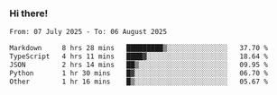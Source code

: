 ### Hi there!

<!--START_SECTION:waka-->

```txt
From: 07 July 2025 - To: 06 August 2025

Markdown     8 hrs 28 mins   █████████▒░░░░░░░░░░░░░░░   37.70 %
TypeScript   4 hrs 11 mins   ████▓░░░░░░░░░░░░░░░░░░░░   18.64 %
JSON         2 hrs 14 mins   ██▒░░░░░░░░░░░░░░░░░░░░░░   09.95 %
Python       1 hr 30 mins    █▓░░░░░░░░░░░░░░░░░░░░░░░   06.70 %
Other        1 hr 16 mins    █▒░░░░░░░░░░░░░░░░░░░░░░░   05.67 %
```

<!--END_SECTION:waka-->
